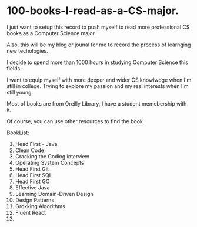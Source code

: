# 100-books-I-read-as-a-CS-major.

I just want to setup this record to push myself to read more professional CS books as a Computer Science major. 

Also, this will be my blog or jounal for me to record the process of learnging new techologies.

I decide to spend more than 1000 hours in studying Computer Science this fields.

I want to equip myself with more deeper and wider CS knowlwdge when I'm still in college. Trying to explore my passion and my real interests when I'm still young. 

Most of books are from Oreilly Library, I have a student memebership with it. 

Of course, you can use other resources to find the book.

BookList: 
1. Head First - Java
2. Clean Code
3. Cracking the Coding Interview
4. Operating System Concepts
5. Head First Git
6. Head First SQL
7. Head First GO
8. Effective Java
9. Learning Domain-Driven Design
10. Design Patterns
11. Grokking Algorithms
12. Fluent React
13. 
